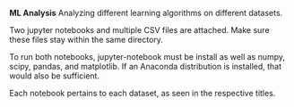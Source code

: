 **ML Analysis**
Analyzing different learning algorithms on different datasets.

Two jupyter notebooks and multiple CSV files are attached. Make sure these files stay within the same directory. 

To run both notebooks, jupyter-notebook must be install as well as numpy, scipy, pandas, and matplotlib. If an Anaconda distribution is installed, that would also be sufficient. 

Each notebook pertains to each dataset, as seen in the respective titles. 
